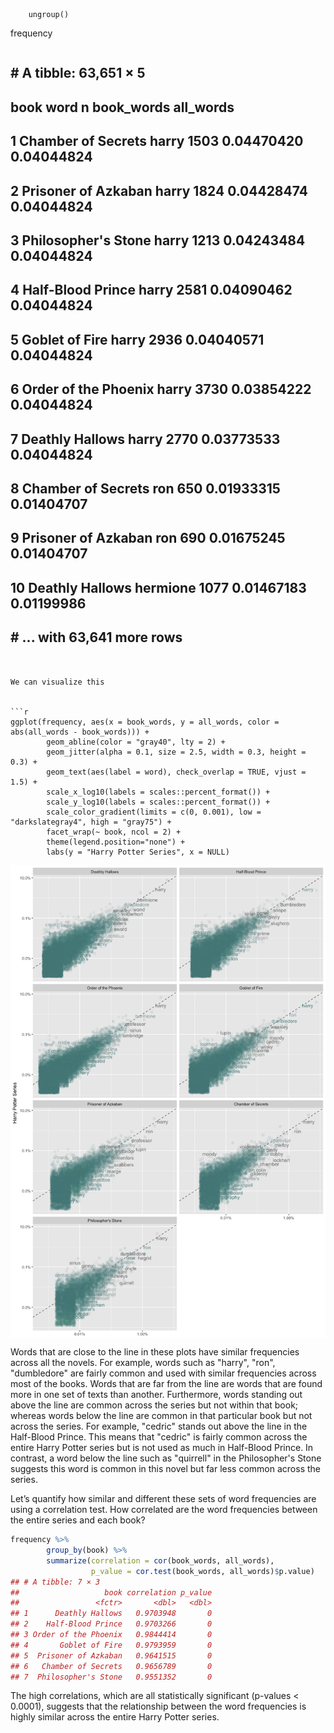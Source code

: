         ungroup()
        
frequency
```

```
## # A tibble: 63,651 × 5
##                    book     word     n book_words  all_words
##                  <fctr>    <chr> <int>      <dbl>      <dbl>
## 1    Chamber of Secrets    harry  1503 0.04470420 0.04044824
## 2   Prisoner of Azkaban    harry  1824 0.04428474 0.04044824
## 3   Philosopher's Stone    harry  1213 0.04243484 0.04044824
## 4     Half-Blood Prince    harry  2581 0.04090462 0.04044824
## 5        Goblet of Fire    harry  2936 0.04040571 0.04044824
## 6  Order of the Phoenix    harry  3730 0.03854222 0.04044824
## 7       Deathly Hallows    harry  2770 0.03773533 0.04044824
## 8    Chamber of Secrets      ron   650 0.01933315 0.01404707
## 9   Prisoner of Azkaban      ron   690 0.01675245 0.01404707
## 10      Deathly Hallows hermione  1077 0.01467183 0.01199986
## # ... with 63,641 more rows
```


We can visualize this 


```r
ggplot(frequency, aes(x = book_words, y = all_words, color = abs(all_words - book_words))) +
        geom_abline(color = "gray40", lty = 2) +
        geom_jitter(alpha = 0.1, size = 2.5, width = 0.3, height = 0.3) +
        geom_text(aes(label = word), check_overlap = TRUE, vjust = 1.5) +
        scale_x_log10(labels = scales::percent_format()) +
        scale_y_log10(labels = scales::percent_format()) +
        scale_color_gradient(limits = c(0, 0.001), low = "darkslategray4", high = "gray75") +
        facet_wrap(~ book, ncol = 2) +
        theme(legend.position="none") +
        labs(y = "Harry Potter Series", x = NULL)
```

<img src="/public/images/analytics/descriptives/tidy_text2.png" style="display: block; margin: auto;" />

Words that are close to the line in these plots have similar frequencies across all the novels. For example, words such as "harry", "ron", "dumbledore" are fairly common and used with similar frequencies across most of the books. Words that are far from the line are words that are found more in one set of texts than another. Furthermore, words standing out above the line are common across the series but not within that book; whereas words below the line are common in that particular book but not across the series. For example, "cedric" stands out above the line in the Half-Blood Prince.  This means that "cedric" is fairly common across the entire Harry Potter series but is not used as much in Half-Blood Prince.  In contrast, a word below the line such as "quirrell" in the Philosopher's Stone suggests this word is common in this novel but far less common across the series.

Let’s quantify how similar and different these sets of word frequencies are using a correlation test. How correlated are the word frequencies between the entire series and each book?


```r
frequency %>%
        group_by(book) %>%
        summarize(correlation = cor(book_words, all_words),
                  p_value = cor.test(book_words, all_words)$p.value)
## # A tibble: 7 × 3
##                   book correlation p_value
##                 <fctr>       <dbl>   <dbl>
## 1      Deathly Hallows   0.9703948       0
## 2    Half-Blood Prince   0.9703266       0
## 3 Order of the Phoenix   0.9844414       0
## 4       Goblet of Fire   0.9793959       0
## 5  Prisoner of Azkaban   0.9641515       0
## 6   Chamber of Secrets   0.9656789       0
## 7  Philosopher's Stone   0.9551352       0
```

The high correlations, which are all statistically significant (p-values < 0.0001), suggests that the relationship between the word frequencies is highly similar across the entire Harry Potter series.  
